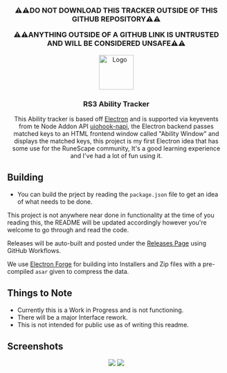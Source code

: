 <h3 align="center">⚠️⚠️DO NOT DOWNLOAD THIS TRACKER OUTSIDE OF THIS GITHUB REPOSITORY⚠️⚠️
  <p>⚠️⚠️ANYTHING OUTSIDE OF A GITHUB LINK IS UNTRUSTED AND WILL BE CONSIDERED UNSAFE⚠️⚠️</h3>
  

<p align="center">
  <a href="https://github.com/txj-xyz/rs3-ability-tracker">
    <img src="https://gitlab.unige.ch/Joakim.Tutt/Best-README-Template/-/raw/master/images/logo.png" alt="Logo" width="80" height="80">
  </a>

  <h3 align="center">RS3 Ability Tracker</h3>

  <p align="center">
  This Ability tracker is based off <a href="https://www.electronjs.org/">Electron</a> and is supported via keyevents from te Node Addon API <a href="https://github.com/SnosMe/uiohook-napi">uiohook-napi</a>, the Electron backend passes matched keys to an HTML frontend window called "Ability Window" and displays the matched keys, this project is my first Electron idea that has some use for the RuneScape community, It's a good learning experience and I've had a lot of fun using it.
  </p>
</p>

## Building

- You can build the prject by reading the `package.json` file to get an idea of what needs to be done.

This project is not anywhere near done in functionality at the time of you reading this, the README will be updated accordingly however you're welcome to go through and read the code.

Releases will be auto-built and posted under the [Releases Page](https://github.com/txj-xyz/rs3-ability-tracker/releases) using GitHub Workflows.

We use [Electron Forge](https://www.electronforge.io/) for building into Installers and Zip files with a pre-compiled `asar` given to compress the data.

    
## Things to Note

 - Currently this is a Work in Progress and is not functioning.
 - There will be a major Interface rework.
 - This is not intended for public use as of writing this readme.


## Screenshots
<p align="center">
<img src="https://l.txj-dev.xyz/8LQhC"></img>
<img src="https://l.txj-dev.xyz/UTBAk"></img>
</p>

